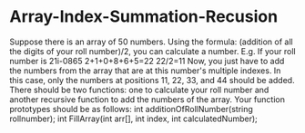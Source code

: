 # Array-Index-Summation-Recusion
Suppose there is an array of 50 numbers. Using the formula: (addition of all the digits of your roll
number)/2, you can calculate a number.
E.g. If your roll number is 21i-0865
2+1+0+8+6+5=22
22/2=11
Now, you just have to add the numbers from the array that are at this number's multiple indexes.
In this case, only the numbers at positions 11, 22, 33, and 44 should be added. There should be
two functions: one to calculate your roll number and another recursive function to add the numbers
of the array.
Your function prototypes should be as follows:
int additionOfRollNumber(string rollnumber);
int FillArray(int arr[], int index, int calculatedNumber);
